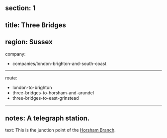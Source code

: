 section: 1
----
title: Three Bridges
----
region: Sussex
----
company:
- companies/london-brighton-and-south-coast
----
route:
- london-to-brighton
- three-bridges-to-horsham-and-arundel
- three-bridges-to-east-grinstead
----
notes: A telegraph station.
----
text: This is the junction point of the [Horsham Branch](/routes/three-bridges-to-horsham-and-arundel).
